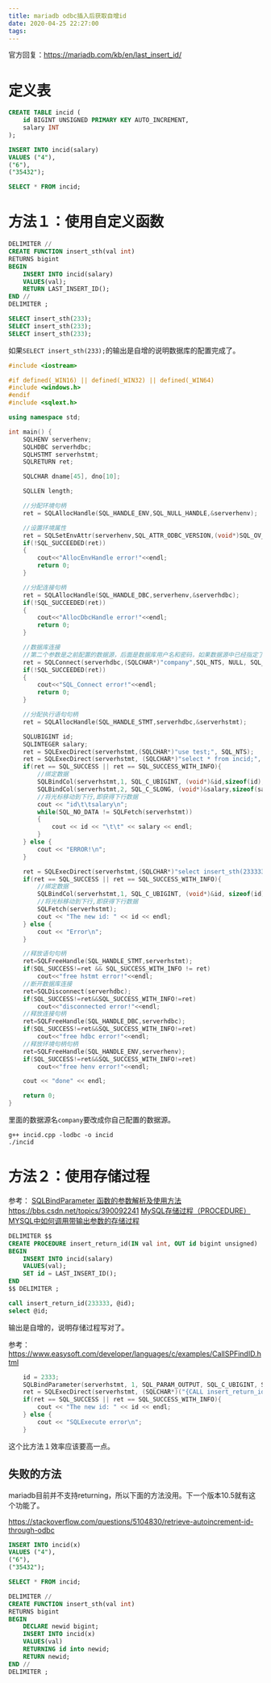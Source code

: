 ```yaml
---
title: mariadb odbc插入后获取自增id
date: 2020-04-25 22:27:00
tags:
---
```


官方回复：<https://mariadb.com/kb/en/last_insert_id/>

# 定义表
```sql
CREATE TABLE incid (
	id BIGINT UNSIGNED PRIMARY KEY AUTO_INCREMENT,
    salary INT
);

INSERT INTO incid(salary)
VALUES ("4"),
("6"),
("35432");

SELECT * FROM incid;
```
# 方法１：使用自定义函数
```sql
DELIMITER //
CREATE FUNCTION insert_sth(val int)
RETURNS bigint
BEGIN
	INSERT INTO incid(salary)
    VALUES(val);
    RETURN LAST_INSERT_ID();
END //
DELIMITER ;

SELECT insert_sth(233);
SELECT insert_sth(233);
SELECT insert_sth(233);
```
如果```SELECT insert_sth(233);```的输出是自增的说明数据库的配置完成了。

```cpp
#include <iostream>

#if defined(_WIN16) || defined(_WIN32) || defined(_WIN64)
#include <windows.h>
#endif
#include <sqlext.h>

using namespace std;

int main() {
    SQLHENV serverhenv;
    SQLHDBC serverhdbc;
    SQLHSTMT serverhstmt;
    SQLRETURN ret;

    SQLCHAR dname[45], dno[10];

    SQLLEN length;

    //分配环境句柄
    ret = SQLAllocHandle(SQL_HANDLE_ENV,SQL_NULL_HANDLE,&serverhenv);

    //设置环境属性
    ret = SQLSetEnvAttr(serverhenv,SQL_ATTR_ODBC_VERSION,(void*)SQL_OV_ODBC3,0);
    if(!SQL_SUCCEEDED(ret))
    {
        cout<<"AllocEnvHandle error!"<<endl;
		return 0;
    }

    //分配连接句柄
    ret = SQLAllocHandle(SQL_HANDLE_DBC,serverhenv,&serverhdbc);
    if(!SQL_SUCCEEDED(ret))
    {
        cout<<"AllocDbcHandle error!"<<endl;
		return 0;
    }

    //数据库连接
	//第二个参数是之前配置的数据源，后面是数据库用户名和密码，如果数据源中已经指定了就直接写NULL即可。
    ret = SQLConnect(serverhdbc,(SQLCHAR*)"company",SQL_NTS, NULL, SQL_NTS, NULL, SQL_NTS);
    if(!SQL_SUCCEEDED(ret))
    {
        cout<<"SQL_Connect error!"<<endl;
		return 0;
    }

    //分配执行语句句柄
    ret = SQLAllocHandle(SQL_HANDLE_STMT,serverhdbc,&serverhstmt);

	SQLUBIGINT id;
	SQLINTEGER salary;
	ret = SQLExecDirect(serverhstmt,(SQLCHAR*)"use test;", SQL_NTS);
	ret = SQLExecDirect(serverhstmt, (SQLCHAR*)"select * from incid;", SQL_NTS);
    if(ret == SQL_SUCCESS || ret == SQL_SUCCESS_WITH_INFO){
        //绑定数据
        SQLBindCol(serverhstmt,1, SQL_C_UBIGINT, (void*)&id,sizeof(id), &length);
        SQLBindCol(serverhstmt,2, SQL_C_SLONG, (void*)&salary,sizeof(salary), &length);
        //将光标移动到下行,即获得下行数据
        cout << "id\t\tsalary\n";
        while(SQL_NO_DATA != SQLFetch(serverhstmt))
        {
            cout << id << "\t\t" << salary << endl;
        }
    } else {
		cout << "ERROR!\n";
	}

	ret = SQLExecDirect(serverhstmt,(SQLCHAR*)"select insert_sth(23333333);", SQL_NTS);
    if(ret == SQL_SUCCESS || ret == SQL_SUCCESS_WITH_INFO){
        //绑定数据
        SQLBindCol(serverhstmt,1, SQL_C_UBIGINT, (void*)&id, sizeof(id), &length);
        //将光标移动到下行,即获得下行数据
		SQLFetch(serverhstmt);
		cout << "The new id: " << id << endl;
    } else {
		cout << "Error\n";
	}

    //释放语句句柄
    ret=SQLFreeHandle(SQL_HANDLE_STMT,serverhstmt);
    if(SQL_SUCCESS!=ret && SQL_SUCCESS_WITH_INFO != ret)
        cout<<"free hstmt error!"<<endl;
    //断开数据库连接
    ret=SQLDisconnect(serverhdbc);
    if(SQL_SUCCESS!=ret&&SQL_SUCCESS_WITH_INFO!=ret)
        cout<<"disconnected error!"<<endl;
    //释放连接句柄
    ret=SQLFreeHandle(SQL_HANDLE_DBC,serverhdbc);
    if(SQL_SUCCESS!=ret&&SQL_SUCCESS_WITH_INFO!=ret)
        cout<<"free hdbc error!"<<endl;
    //释放环境句柄句柄
    ret=SQLFreeHandle(SQL_HANDLE_ENV,serverhenv);
    if(SQL_SUCCESS!=ret&&SQL_SUCCESS_WITH_INFO!=ret)
        cout<<"free henv error!"<<endl;

    cout << "done" << endl;

    return 0;
}
```
里面的数据源名```company```要改成你自己配置的数据源。
```shell
g++ incid.cpp -lodbc -o incid
./incid
```

# 方法２：使用存储过程
参考：
[SQLBindParameter 函数的参数解析及使用方法](https://blog.csdn.net/u013187074/article/details/52895801)
<https://bbs.csdn.net/topics/390092241>
[MySQL存储过程（PROCEDURE）](https://www.cnblogs.com/zjoe-life/p/10650378.html)
[MYSQL中如何调用带输出参数的存储过程](https://blog.csdn.net/lizzyshao/article/details/83585328)
```sql
DELIMITER $$
CREATE PROCEDURE insert_return_id(IN val int, OUT id bigint unsigned)
BEGIN
	INSERT INTO incid(salary)
    VALUES(val);
    SET id = LAST_INSERT_ID();
END
$$ DELIMITER ;

call insert_return_id(233333, @id);
select @id;
```
输出是自增的，说明存储过程写对了。

参考：<https://www.easysoft.com/developer/languages/c/examples/CallSPFindID.html>
```cpp
	id = 2333;
	SQLBindParameter(serverhstmt, 1, SQL_PARAM_OUTPUT, SQL_C_UBIGINT, SQL_BIGINT, 0, 0, &id, 0, &length);
	ret = SQLExecDirect(serverhstmt, (SQLCHAR*)("{CALL insert_return_id(23333, ?)}"), SQL_NTS);
    if(ret == SQL_SUCCESS || ret == SQL_SUCCESS_WITH_INFO){
		cout << "The new id: " << id << endl;
    } else {
		cout << "SQLExecute error\n";
	}
```
这个比方法１效率应该要高一点。

## 失败的方法
mariadb目前并不支持returning，所以下面的方法没用。下一个版本10.5就有这个功能了。

<https://stackoverflow.com/questions/5104830/retrieve-autoincrement-id-through-odbc>

```sql
INSERT INTO incid(x)
VALUES ("4"),
("6"),
("35432");

SELECT * FROM incid;

DELIMITER //
CREATE FUNCTION insert_sth(val int)
RETURNS bigint
BEGIN
	DECLARE newid bigint;
	INSERT INTO incid(x)
    VALUES(val)
    RETURNING id into newid;
    RETURN newid;
END //
DELIMITER ;
```
